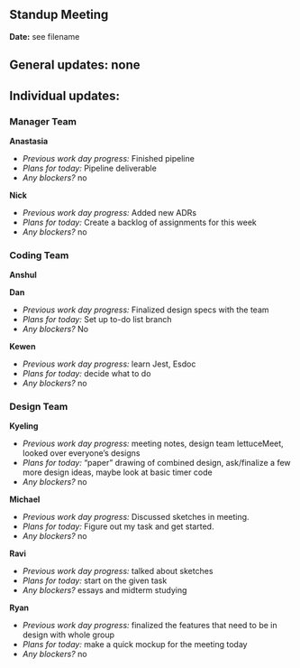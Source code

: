 ## Standup Meeting  
**Date:**  see filename

## General updates:  none
 

## Individual updates:  

### Manager Team  
**Anastasia**  
+ *Previous work day progress:* Finished pipeline
+ *Plans for today:* Pipeline deliverable
+ *Any blockers?* no

**Nick**  
+ *Previous work day progress:* Added new ADRs
+ *Plans for today:* Create a backlog of assignments for this week
+ *Any blockers?* no

### Coding Team  

**Anshul**  

**Dan**  
+ *Previous work day progress:* Finalized design specs with the team
+ *Plans for today:* Set up to-do list branch
+ *Any blockers?* No

**Kewen**  
+ *Previous work day progress:* learn Jest, Esdoc
+ *Plans for today:* decide what to do
+ *Any blockers?* no

### Design Team  

**Kyeling**  
+ *Previous work day progress:* meeting notes, design team lettuceMeet, looked over everyone’s designs
+ *Plans for today:* “paper” drawing of combined design, ask/finalize a few more design ideas, maybe look at basic timer code
+ *Any blockers?* no

**Michael**  
+ *Previous work day progress:* Discussed sketches in meeting.
+ *Plans for today:* Figure out my task and get started.
+ *Any blockers?* no

**Ravi**  
+ *Previous work day progress:*  talked about sketches
+ *Plans for today:* start on the given task
+ *Any blockers?* essays and midterm studying

**Ryan**  
+ *Previous work day progress:* finalized the features that need to be in design with whole group
+ *Plans for today:* make a quick mockup for the meeting today
+ *Any blockers?* no
